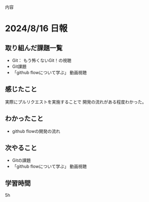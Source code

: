 内容
# 2024/8/16 日報
## 取り組んだ課題一覧
+ Git： もう怖くないGit！の視聴
+ Git課題
+ 「github flowについて学ぶ」 動画視聴

## 感じたこと
実際にプルリクエストを実施することで
開発の流れがある程度わかった。

## わかったこと
+ github flowの開発の流れ

## 次やること
+ Gitの課題
+ 「github flowについて学ぶ」 動画視聴

## 学習時間
5h